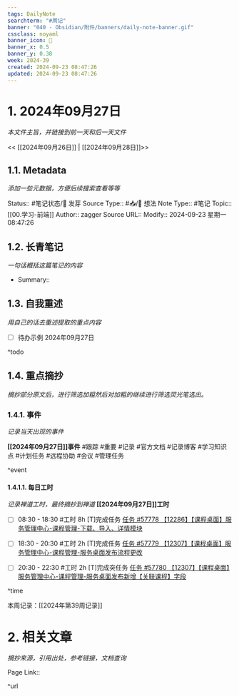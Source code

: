 ```yaml
---
tags: DailyNote
searchterm: "#周记"
banner: "040 - Obsidian/附件/banners/daily-note-banner.gif"
cssclass: noyaml
banner_icon: 💌
banner_x: 0.5
banner_y: 0.38
week: 2024-39
created: 2024-09-23 08:47:26
updated: 2024-09-23 08:47:26
---
```


# 1. 2024年09月27日

_本文件主旨，并链接到前一天和后一天文件_

<< [[2024年09月26日]] | [[2024年09月28日]]>>

## 1.1. Metadata

_添加一些元数据，方便后续搜索查看等等_

Status:: #笔记状态/🌱 发芽
Source Type:: #📥/💭 想法 
Note Type:: #笔记
Topic:: [[00.学习-前端]]
Author:: zagger
Source URL::
Modify:: 2024-09-23 星期一 08:47:26

## 1.2. 长青笔记

_一句话概括这篇笔记的内容_

- Summary::

## 1.3. 自我重述

_用自己的话去重述提取的重点内容_

- [ ] 待办示例 2024年09月27日

^todo

## 1.4. 重点摘抄

_摘抄部分原文后，进行筛选加粗然后对加粗的继续进行筛选荧光笔选出。_

### 1.4.1. 事件

_记录当天出现的事件_

**[[2024年09月27日]]事件** 
#跟踪 #重要 #记录 #官方文档 #记录博客 #学习知识点 #计划任务 #远程协助 #会议 #管理任务

^event

#### 1.4.1.1. 每日工时

_记录禅道工时，最终摘抄到禅道_
**[[2024年09月27日]]工时**
- [ ] 08:30 - 18:30 #工时 8h	[T]完成任务	 [任务 #57778 【12286】【课程桌面】服务管理中心-课程管理-下载、导入、详情模块](http://172.16.203.14:2980/task-view-57778.html?onlybody=yes&tid=i2sh4q46)	
- [ ] 18:30 - 20:30 #工时 2h	[T]完成任务	 [任务 #57779 【12307】【课程桌面】服务管理中心-课程管理-服务桌面发布流程更改](http://172.16.203.14:2980/task-view-57779.html?onlybody=yes&tid=i2sh4q46)	
- [ ] 20:30 - 22:30 #工时 2h	[T]完成突任务	 [任务 #57780 【12307】【课程桌面】服务管理中心-课程管理-服务桌面发布新增【关联课程】字段](http://172.16.203.14:2980/task-view-57780.html?onlybody=yes&tid=i2sh4q46)	


^time

本周记录：[[2024年第39周记录]]

# 2. 相关文章

_摘抄来源，引用出处，参考链接，文档查询_

Page Link::

^url
